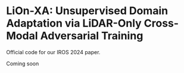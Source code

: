 # LiOn-XA: Unsupervised Domain Adaptation via LiDAR-Only Cross-Modal Adversarial Training

Official code for our IROS 2024 paper.

Coming soon
